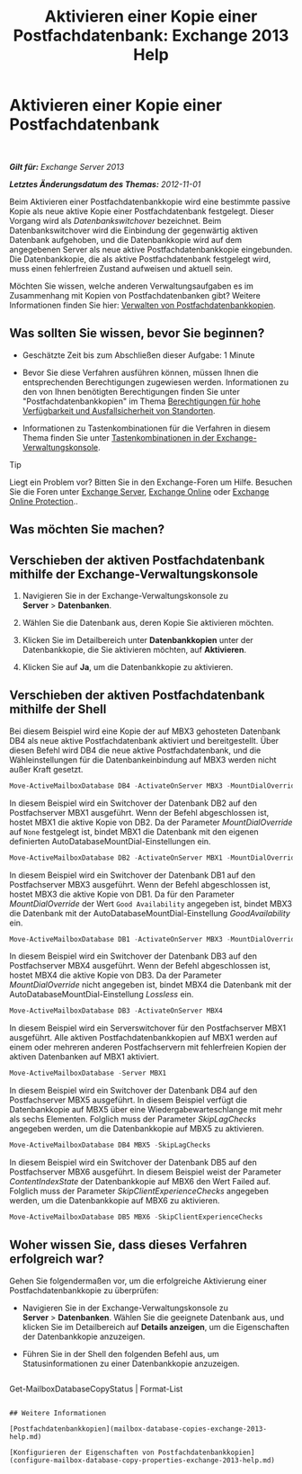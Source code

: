 ﻿---
title: 'Aktivieren einer Kopie einer Postfachdatenbank: Exchange 2013 Help'
TOCTitle: Aktivieren einer Kopie einer Postfachdatenbank
ms:assetid: d948269b-c902-4d8d-8c2b-269473359baa
ms:mtpsurl: https://technet.microsoft.com/de-de/library/Ee364750(v=EXCHG.150)
ms:contentKeyID: 50476863
ms.date: 05/22/2018
mtps_version: v=EXCHG.150
ms.translationtype: MT
---

# Aktivieren einer Kopie einer Postfachdatenbank

 

_**Gilt für:** Exchange Server 2013_

_**Letztes Änderungsdatum des Themas:** 2012-11-01_

Beim Aktivieren einer Postfachdatenbankkopie wird eine bestimmte passive Kopie als neue aktive Kopie einer Postfachdatenbank festgelegt. Dieser Vorgang wird als *Datenbankswitchover* bezeichnet. Beim Datenbankswitchover wird die Einbindung der gegenwärtig aktiven Datenbank aufgehoben, und die Datenbankkopie wird auf dem angegebenen Server als neue aktive Postfachdatenbankkopie eingebunden. Die Datenbankkopie, die als aktive Postfachdatenbank festgelegt wird, muss einen fehlerfreien Zustand aufweisen und aktuell sein.

Möchten Sie wissen, welche anderen Verwaltungsaufgaben es im Zusammenhang mit Kopien von Postfachdatenbanken gibt? Weitere Informationen finden Sie hier: [Verwalten von Postfachdatenbankkopien](managing-mailbox-database-copies-exchange-2013-help.md).

## Was sollten Sie wissen, bevor Sie beginnen?

  - Geschätzte Zeit bis zum Abschließen dieser Aufgabe: 1 Minute

  - Bevor Sie diese Verfahren ausführen können, müssen Ihnen die entsprechenden Berechtigungen zugewiesen werden. Informationen zu den von Ihnen benötigten Berechtigungen finden Sie unter "Postfachdatenbankkopien" im Thema [Berechtigungen für hohe Verfügbarkeit und Ausfallsicherheit von Standorten](high-availability-and-site-resilience-permissions-exchange-2013-help.md).

  - Informationen zu Tastenkombinationen für die Verfahren in diesem Thema finden Sie unter [Tastenkombinationen in der Exchange-Verwaltungskonsole](keyboard-shortcuts-in-the-exchange-admin-center-exchange-online-protection-help.md).


> [!TIP]
> Liegt ein Problem vor? Bitten Sie in den Exchange-Foren um Hilfe. Besuchen Sie die Foren unter <A href="https://go.microsoft.com/fwlink/p/?linkid=60612">Exchange Server</A>, <A href="https://go.microsoft.com/fwlink/p/?linkid=267542">Exchange Online</A> oder <A href="https://go.microsoft.com/fwlink/p/?linkid=285351">Exchange Online Protection</A>..



## Was möchten Sie machen?

## Verschieben der aktiven Postfachdatenbank mithilfe der Exchange-Verwaltungskonsole

1.  Navigieren Sie in der Exchange-Verwaltungskonsole zu **Server** \> **Datenbanken**.

2.  Wählen Sie die Datenbank aus, deren Kopie Sie aktivieren möchten.

3.  Klicken Sie im Detailbereich unter **Datenbankkopien** unter der Datenbankkopie, die Sie aktivieren möchten, auf **Aktivieren**.

4.  Klicken Sie auf **Ja**, um die Datenbankkopie zu aktivieren.

## Verschieben der aktiven Postfachdatenbank mithilfe der Shell

Bei diesem Beispiel wird eine Kopie der auf MBX3 gehosteten Datenbank DB4 als neue aktive Postfachdatenbank aktiviert und bereitgestellt. Über diesen Befehl wird DB4 die neue aktive Postfachdatenbank, und die Wähleinstellungen für die Datenbankeinbindung auf MBX3 werden nicht außer Kraft gesetzt.

```powershell
Move-ActiveMailboxDatabase DB4 -ActivateOnServer MBX3 -MountDialOverride:None
```

In diesem Beispiel wird ein Switchover der Datenbank DB2 auf den Postfachserver MBX1 ausgeführt. Wenn der Befehl abgeschlossen ist, hostet MBX1 die aktive Kopie von DB2. Da der Parameter *MountDialOverride* auf `None` festgelegt ist, bindet MBX1 die Datenbank mit den eigenen definierten AutoDatabaseMountDial-Einstellungen ein.

```powershell
Move-ActiveMailboxDatabase DB2 -ActivateOnServer MBX1 -MountDialOverride:None
```

In diesem Beispiel wird ein Switchover der Datenbank DB1 auf den Postfachserver MBX3 ausgeführt. Wenn der Befehl abgeschlossen ist, hostet MBX3 die aktive Kopie von DB1. Da für den Parameter *MountDialOverride* der Wert `Good Availability` angegeben ist, bindet MBX3 die Datenbank mit der AutoDatabaseMountDial-Einstellung *GoodAvailability* ein.

```powershell
Move-ActiveMailboxDatabase DB1 -ActivateOnServer MBX3 -MountDialOverride:GoodAvailability
```

In diesem Beispiel wird ein Switchover der Datenbank DB3 auf den Postfachserver MBX4 ausgeführt. Wenn der Befehl abgeschlossen ist, hostet MBX4 die aktive Kopie von DB3. Da der Parameter *MountDialOverride* nicht angegeben ist, bindet MBX4 die Datenbank mit der AutoDatabaseMountDial-Einstellung *Lossless* ein.

```powershell
Move-ActiveMailboxDatabase DB3 -ActivateOnServer MBX4
```

In diesem Beispiel wird ein Serverswitchover für den Postfachserver MBX1 ausgeführt. Alle aktiven Postfachdatenbankkopien auf MBX1 werden auf einem oder mehreren anderen Postfachservern mit fehlerfreien Kopien der aktiven Datenbanken auf MBX1 aktiviert.

```powershell
Move-ActiveMailboxDatabase -Server MBX1
```

In diesem Beispiel wird ein Switchover der Datenbank DB4 auf den Postfachserver MBX5 ausgeführt. In diesem Beispiel verfügt die Datenbankkopie auf MBX5 über eine Wiedergabewarteschlange mit mehr als sechs Elementen. Folglich muss der Parameter *SkipLagChecks* angegeben werden, um die Datenbankkopie auf MBX5 zu aktivieren.

```powershell
Move-ActiveMailboxDatabase DB4 MBX5 -SkipLagChecks
```

In diesem Beispiel wird ein Switchover der Datenbank DB5 auf den Postfachserver MBX6 ausgeführt. In diesem Beispiel weist der Parameter *ContentIndexState* der Datenbankkopie auf MBX6 den Wert Failed auf. Folglich muss der Parameter *SkipClientExperienceChecks* angegeben werden, um die Datenbankkopie auf MBX6 zu aktivieren.

```powershell
Move-ActiveMailboxDatabase DB5 MBX6 -SkipClientExperienceChecks
```

## Woher wissen Sie, dass dieses Verfahren erfolgreich war?

Gehen Sie folgendermaßen vor, um die erfolgreiche Aktivierung einer Postfachdatenbankkopie zu überprüfen:

  - Navigieren Sie in der Exchange-Verwaltungskonsole zu **Server** \> **Datenbanken**. Wählen Sie die geeignete Datenbank aus, und klicken Sie im Detailbereich auf **Details anzeigen**, um die Eigenschaften der Datenbankkopie anzuzeigen.

  - Führen Sie in der Shell den folgenden Befehl aus, um Statusinformationen zu einer Datenbankkopie anzuzeigen.
    
    ```powershell
Get-MailboxDatabaseCopyStatus <DatabaseCopyName> | Format-List
```

## Weitere Informationen

[Postfachdatenbankkopien](mailbox-database-copies-exchange-2013-help.md)

[Konfigurieren der Eigenschaften von Postfachdatenbankkopien](configure-mailbox-database-copy-properties-exchange-2013-help.md)

